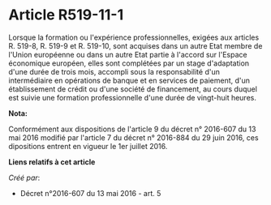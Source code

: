 # Article R519-11-1

Lorsque la formation ou l'expérience professionnelles, exigées aux articles R. 519-8, R. 519-9 et R. 519-10, sont acquises
dans un autre Etat membre de l'Union européenne ou dans un autre Etat partie à l'accord sur l'Espace économique européen,
elles sont complétées par un stage d'adaptation d'une durée de trois mois, accompli sous la responsabilité d'un intermédiaire
en opérations de banque et en services de paiement, d'un établissement de crédit ou d'une société de financement, au cours
duquel est suivie une formation professionnelle d'une durée de vingt-huit heures.

**Nota:**

Conformément aux dispositions de l'article 9 du décret n° 2016-607 du 13 mai 2016 modifié par l'article 7 du décret n°
2016-884 du 29 juin 2016, ces dipositions entrent en vigueur le 1er juillet 2016.

**Liens relatifs à cet article**

_Créé par_:

  - Décret n°2016-607 du 13 mai 2016 - art. 5
